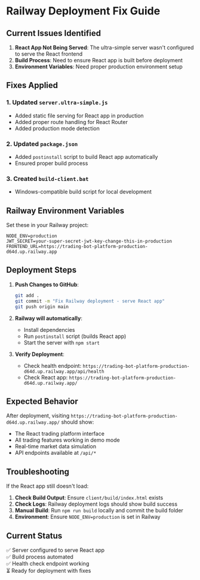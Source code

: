 # Railway Deployment Fix Guide

## Current Issues Identified

1. **React App Not Being Served**: The ultra-simple server wasn't configured to serve the React frontend
2. **Build Process**: Need to ensure React app is built before deployment
3. **Environment Variables**: Need proper production environment setup

## Fixes Applied

### 1. Updated `server.ultra-simple.js`
- Added static file serving for React app in production
- Added proper route handling for React Router
- Added production mode detection

### 2. Updated `package.json`
- Added `postinstall` script to build React app automatically
- Ensured proper build process

### 3. Created `build-client.bat`
- Windows-compatible build script for local development

## Railway Environment Variables

Set these in your Railway project:

```
NODE_ENV=production
JWT_SECRET=your-super-secret-jwt-key-change-this-in-production
FRONTEND_URL=https://trading-bot-platform-production-d64d.up.railway.app
```

## Deployment Steps

1. **Push Changes to GitHub**:
   ```bash
   git add .
   git commit -m "Fix Railway deployment - serve React app"
   git push origin main
   ```

2. **Railway will automatically**:
   - Install dependencies
   - Run `postinstall` script (builds React app)
   - Start the server with `npm start`

3. **Verify Deployment**:
   - Check health endpoint: `https://trading-bot-platform-production-d64d.up.railway.app/api/health`
   - Check React app: `https://trading-bot-platform-production-d64d.up.railway.app/`

## Expected Behavior

After deployment, visiting `https://trading-bot-platform-production-d64d.up.railway.app/` should show:
- The React trading platform interface
- All trading features working in demo mode
- Real-time market data simulation
- API endpoints available at `/api/*`

## Troubleshooting

If the React app still doesn't load:

1. **Check Build Output**: Ensure `client/build/index.html` exists
2. **Check Logs**: Railway deployment logs should show build success
3. **Manual Build**: Run `npm run build` locally and commit the build folder
4. **Environment**: Ensure `NODE_ENV=production` is set in Railway

## Current Status

✅ Server configured to serve React app  
✅ Build process automated  
✅ Health check endpoint working  
⏳ Ready for deployment with fixes
